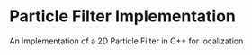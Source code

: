 # Particle Filter Implementation
An implementation of a 2D Particle Filter in C++ for localization


